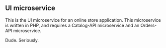 ## UI microservice

This is the UI microservice for an online store application. This microservice is written in PHP, and requires a Catalog-API microservice and an Orders-API microservice.

Dude. Seriously.
